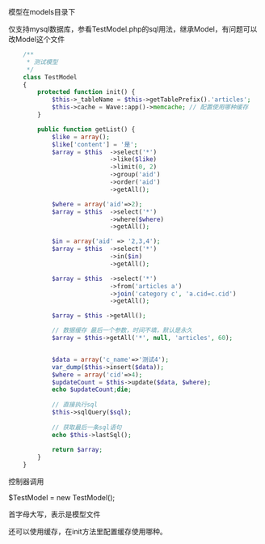 <!--
author: 许萍
date: 2015-11-20
title: 模型
tags: 基本功能
category: 基本功能
status: publish
summary: Wavephp框架，轻量PHP框架，MVC分离，快速开发项目
-->

模型在models目录下

仅支持mysql数据库，参看TestModel.php的sql用法，继承Model，有问题可以改Model这个文件

```php
    /**
     * 测试模型
     */
    class TestModel
    {
        protected function init() {
            $this->_tableName = $this->getTablePrefix().'articles';
            $this->cache = Wave::app()->memcache; // 配置使用哪种缓存
        }

        public function getList() {
            $like = array();
            $like['content'] = '是';
            $array = $this  ->select('*')
                            ->like($like)
                            ->limit(0, 2)
                            ->group('aid')
                            ->order('aid')
                            ->getAll();

            $where = array('aid'=>2);
            $array = $this  ->select('*')
                            ->where($where)
                            ->getAll();

            $in = array('aid' => '2,3,4');
            $array = $this  ->select('*')
                            ->in($in)
                            ->getAll();

            $array = $this  ->select('*')
                            ->from('articles a')
                            ->join('category c', 'a.cid=c.cid')
                            ->getAll();

            $array = $this ->getAll();

            // 数据缓存 最后一个参数，时间不填，默认是永久
            $array = $this->getAll('*', null, 'articles', 60);


            $data = array('c_name'=>'测试4');
            var_dump($this->insert($data));
            $where = array('cid'=>4);
            $updateCount = $this->update($data, $where);
            echo $updateCount;die;
			
			// 直接执行sql
			$this->sqlQuery($sql);
			
			// 获取最后一条sql语句
			echo $this->lastSql();
            
            return $array;
        }
    }
```

控制器调用

$TestModel = new TestModel();

首字母大写，表示是模型文件

还可以使用缓存，在init方法里配置缓存使用哪种。

